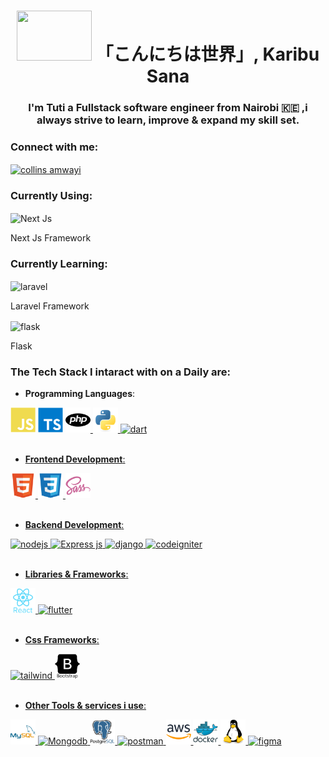 <h1 align="center"><img src="https://media.tenor.com/6Av_k8DzFDQAAAAM/meli-wave.gif" width="120" height="80"/>  「こんにちは世界」, Karibu Sana </h1>

<h3 align="center"> I'm Tuti a Fullstack software engineer from Nairobi 🇰🇪 ,i always strive to learn, improve & expand my skill set. </h3>

<h3 align="left">Connect with me:</h3>
<p align="left">
<a href="https://www.linkedin.com/in/collins-amwayi-578a96226/" target="_blank"><img align="center" src="https://raw.githubusercontent.com/rahuldkjain/github-profile-readme-generator/master/src/images/icons/Social/linked-in-alt.svg" alt="collins amwayi" height="30" width="40" /></a>
</p>

<h3 align="left">Currently Using:</h3>
     <p align="left">
          <img align="center" src="https://www.svgrepo.com/show/354113/nextjs-icon.svg" alt="Next Js" height="50" width="50" />
     </p>
     <p>Next Js Framework</p>
<h3 align="left">Currently Learning:</h3>
     <p align="left">
          <img align="center" src="https://cdn.worldvectorlogo.com/logos/laravel-2.svg" alt="laravel" height="50" width="50" />
     </p>
     <p>Laravel Framework</p>
       <p align="left">
          <img align="center" src="https://www.vectorlogo.zone/logos/pocoo_flask/pocoo_flask-ar21.svg" alt="flask" height="50" width="80" />
     </p>
     <p>Flask</p>

<h3 align="left">The Tech Stack I intaract with on a Daily are:</h3>

* **Programming Languages**:
<div>
     <img src="https://github.com/devicons/devicon/blob/master/icons/javascript/javascript-plain.svg" width="40" height="40"/> 
  <img src="https://raw.githubusercontent.com/devicons/devicon/master/icons/typescript/typescript-original.svg" alt="typescript" width="40" height="40"/> </a> <a href="https://vuejs.org/" target="_blank" rel="noreferrer"> 
       <img src="https://github.com/devicons/devicon/blob/master/icons/php/php-plain.svg" width="40" height="40"/>
  <img src="https://raw.githubusercontent.com/devicons/devicon/master/icons/python/python-original.svg" alt="python" width="40" height="40"/>
  <img src="https://www.vectorlogo.zone/logos/dartlang/dartlang-icon.svg" alt="dart" width="40" height="40"/> </a> <a href="https://www.djangoproject.com/" target="_blank" rel="noreferrer">

</div> 
<br>

* **Frontend Development**: 
<div>
  <img src="https://github.com/devicons/devicon/blob/master/icons/html5/html5-original.svg" width="40" height="40"/> 
     <img src="https://github.com/devicons/devicon/blob/master/icons/css3/css3-original.svg" width="40" height="40"/> 
  <img src="https://raw.githubusercontent.com/devicons/devicon/master/icons/sass/sass-original.svg" alt="sass" width="40" height="40"/>

</div>
<br>

* **Backend Development**: 
<div>
    <img src="https://www.vectorlogo.zone/logos/nodejs/nodejs-icon.svg" alt="nodejs" width="40" height="40"/> 
    <img src="https://www.vectorlogo.zone/logos/expressjs/expressjs-icon.svg" alt="Express js" width="40" height="40"/> 
    <img src="https://cdn.worldvectorlogo.com/logos/django.svg" alt="django" width="40" height="40"/>
  <img src="https://cdn.worldvectorlogo.com/logos/codeigniter.svg" alt="codeigniter" width="40" height="40"/>


</div>
<br>


* **Libraries & Frameworks**: 
<div>
<img src="https://raw.githubusercontent.com/devicons/devicon/master/icons/react/react-original-wordmark.svg" alt="react" width="40" height="40"/> 
       <img src="https://www.vectorlogo.zone/logos/flutterio/flutterio-icon.svg" alt="flutter" width="40" height="40"/>

  
</div>
<br>

* **Css Frameworks**: 
<div>
 <img src="https://www.vectorlogo.zone/logos/tailwindcss/tailwindcss-icon.svg" alt="tailwind" width="40" height="40"/> 
  <img src="https://raw.githubusercontent.com/devicons/devicon/master/icons/bootstrap/bootstrap-plain-wordmark.svg" alt="bootstrap" width="40" height="40"/>
</div>
<br>


* **Other Tools & services i use**: 
<div>
 <img src="https://raw.githubusercontent.com/devicons/devicon/master/icons/mysql/mysql-original-wordmark.svg" alt="mysql" width="40" height="40"/>  
 <img src="https://www.vectorlogo.zone/logos/mongodb/mongodb-icon.svg" alt="Mongodb" width="40" height="40"/>  
  <img src="https://raw.githubusercontent.com/devicons/devicon/master/icons/postgresql/postgresql-original-wordmark.svg" alt="postgresql" width="40" height="40"/> </a> <a href="https://postman.com" target="_blank" rel="noreferrer"> 
       <img src="https://www.vectorlogo.zone/logos/getpostman/getpostman-icon.svg" alt="postman" width="40" height="40"/>
  <img src="https://raw.githubusercontent.com/devicons/devicon/master/icons/amazonwebservices/amazonwebservices-original-wordmark.svg" alt="aws" width="40" height="40"/>
      <img src="https://raw.githubusercontent.com/devicons/devicon/master/icons/docker/docker-original-wordmark.svg" alt="docker" width="40" height="40"/> 
  <img src="https://raw.githubusercontent.com/devicons/devicon/master/icons/linux/linux-original.svg" alt="linux" width="40" height="40"/>
  <img src="https://www.vectorlogo.zone/logos/figma/figma-icon.svg" alt="figma" width="40" height="40"/>
  
</div>
<br>



